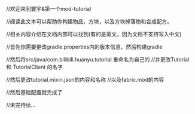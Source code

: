 //欢迎来到寰宇&第一个mod-tutorial


//阅读此文本可以帮助你构建物品，方块，以及方块掉落物和合成配方。

//相关内容介绍在文档内部可以找到(有的是英文，因为文档不支持写入中文)

//首先你需要更改gradle.properties内的版本信息，然后构建gradle

//然后将src/java/com.bilibili.huanyu.tutorial 重命名为自己的
//并更改Tutorial 和 TutorialClient 的名字

//然后更改tutorial.mixin.json的内容和名称
//以及fabric.mod的内容

//然后基础配置就完成了


//未完待续...
